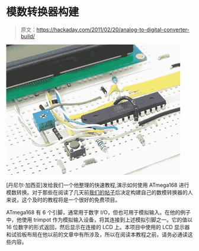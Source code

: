 # 模数转换器构建

> 原文：<https://hackaday.com/2011/02/20/analog-to-digital-converter-build/>

![analogue_digital_converter](img/04229176d006f44492cda45891a066e2.png "analogue_digital_converter")

[丹尼尔·加西亚]发给我们一个他整理的快速教程,演示如何使用 ATmega168 进行模数转换。对于那些在阅读了几天前[我们的帖子](http://hackaday.com/2011/02/17/your-first-digital-to-analog-converter-build/)后决定构建自己的数模转换器的人来说，这个及时的教程将是一个很好的免费项目。

ATmega168 有 6 个引脚，通常用于数字 I/O，但也可用于模拟输入。在他的例子中，他使用 trimpot 作为模拟输入设备，将其连接到上述模拟引脚之一。它的值以 16 位数字的形式返回，然后显示在连接的 LCD 上。本项目中使用的 LCD 显示器和试验板布局在他以前的文章中有所涉及，所以在阅读本教程之前，请务必通读这些内容。